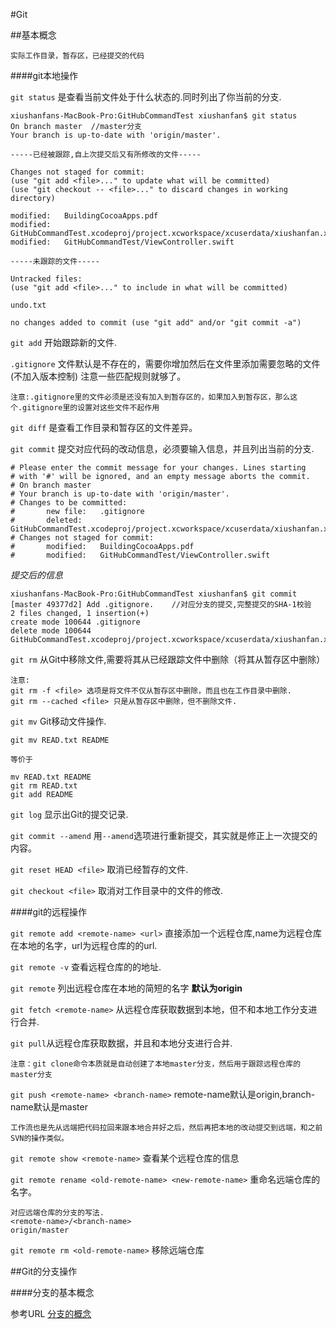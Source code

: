 #Git

##基本概念

	实际工作目录，暂存区，已经提交的代码

####git本地操作

`git status` 是查看当前文件处于什么状态的.同时列出了你当前的分支.

	xiushanfans-MacBook-Pro:GitHubCommandTest xiushanfan$ git status
	On branch master  //master分支
	Your branch is up-to-date with 'origin/master'.
	
	-----已经被跟踪,自上次提交后又有所修改的文件-----
	
	Changes not staged for commit:
    (use "git add <file>..." to update what will be committed)
    (use "git checkout -- <file>..." to discard changes in working directory)

	modified:   BuildingCocoaApps.pdf
	modified:   GitHubCommandTest.xcodeproj/project.xcworkspace/xcuserdata/xiushanfan.xcuserdatad/UserInterfaceState.xcuserstate
	modified:   GitHubCommandTest/ViewController.swift
	
	-----未跟踪的文件-----
	
	Untracked files:
    (use "git add <file>..." to include in what will be committed)

	undo.txt

	no changes added to commit (use "git add" and/or "git commit -a")
	
`git add` 开始跟踪新的文件.

`.gitignore` 文件默认是不存在的，需要你增加然后在文件里添加需要忽略的文件(不加入版本控制) 注意一些匹配规则就够了。

	注意:.gitignore里的文件必须是还没有加入到暂存区的，如果加入到暂存区，那么这个.gitignore里的设置对这些文件不起作用

`git diff` 是查看工作目录和暂存区的文件差异。

`git commit` 提交对应代码的改动信息，必须要输入信息，并且列出当前的分支.

	# Please enter the commit message for your changes. Lines starting
	# with '#' will be ignored, and an empty message aborts the commit.
	# On branch master
	# Your branch is up-to-date with 'origin/master'.
	# Changes to be committed:
	#       new file:   .gitignore
	#       deleted:    GitHubCommandTest.xcodeproj/project.xcworkspace/xcuserdata/xiushanfan.xcuserdatad/UserInterfaceState.xcuserstate
	# Changes not staged for commit:
	#       modified:   BuildingCocoaApps.pdf
	#       modified:   GitHubCommandTest/ViewController.swift
	
*提交后的信息*

	xiushanfans-MacBook-Pro:GitHubCommandTest xiushanfan$ git commit 
	[master 49377d2] Add .gitignore.	//对应分支的提交,完整提交的SHA-1校验
	2 files changed, 1 insertion(+)
 	create mode 100644 .gitignore		
 	delete mode 100644 GitHubCommandTest.xcodeproj/project.xcworkspace/xcuserdata/xiushanfan.xcuserdatad/UserInterfaceState.xcuserstate
 	
 	
`git rm` 从Git中移除文件,需要将其从已经跟踪文件中删除（将其从暂存区中删除）

	注意:
	git rm -f <file> 选项是将文件不仅从暂存区中删除，而且也在工作目录中删除.
	git rm --cached <file> 只是从暂存区中删除，但不删除文件.
	
`git mv` Git移动文件操作.

	git mv READ.txt README
	
	等价于
	
	mv READ.txt README
	git rm READ.txt
	git add README


`git log` 显示出Git的提交记录.

`git commit --amend` 用`--amend`选项进行重新提交，其实就是修正上一次提交的内容。


`git reset HEAD <file>` 取消已经暂存的文件.

`git checkout <file>` 取消对工作目录中的文件的修改.

####git的远程操作

`git remote add <remote-name> <url>` 直接添加一个远程仓库,name为远程仓库在本地的名字，url为远程仓库的的url.

`git remote -v` 查看远程仓库的的地址.

`git remote` 列出远程仓库在本地的简短的名字 **默认为origin**

`git fetch <remote-name>` 从远程仓库获取数据到本地，但不和本地工作分支进行合并.

`git pull`从远程仓库获取数据，并且和本地分支进行合并.

	注意：git clone命令本质就是自动创建了本地master分支，然后用于跟踪远程仓库的master分支
	
`git push <remote-name> <branch-name>` remote-name默认是origin,branch-name默认是master

	工作流也是先从远端把代码拉回来跟本地合并好之后，然后再把本地的改动提交到远端，和之前SVN的操作类似。
	
`git remote show <remote-name>` 查看某个远程仓库的信息

`git remote rename <old-remote-name> <new-remote-name>` 重命名远端仓库的名字。

	对应远端仓库的分支的写法.
	<remote-name>/<branch-name>
	origin/master

`git remote rm <old-remote-name>` 移除远端仓库
 	


##Git的分支操作
	
####分支的基本概念

参考URL [分支的概念](http://git-scm.com/book/zh/Git-分支-何谓分支)

